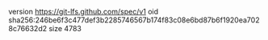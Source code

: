 version https://git-lfs.github.com/spec/v1
oid sha256:246be6f3c477def3b2285746567b174f83c08e6bd87b6f1920ea7028c76632d2
size 4783
